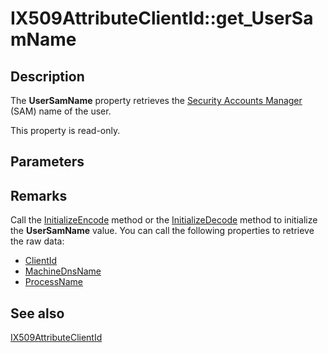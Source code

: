 # IX509AttributeClientId::get_UserSamName

## Description

The **UserSamName** property retrieves the [Security Accounts Manager](https://learn.microsoft.com/windows/desktop/SecGloss/s-gly) (SAM) name of the user.

This property is read-only.

## Parameters

## Remarks

Call the [InitializeEncode](https://learn.microsoft.com/windows/desktop/api/certenroll/nf-certenroll-ix509attributeclientid-initializeencode) method or the [InitializeDecode](https://learn.microsoft.com/windows/desktop/api/certenroll/nf-certenroll-ix509attributeclientid-initializedecode) method to initialize the **UserSamName** value. You can call the following properties to retrieve the raw data:

* [ClientId](https://learn.microsoft.com/windows/desktop/api/certenroll/nf-certenroll-ix509attributeclientid-get_clientid)
* [MachineDnsName](https://learn.microsoft.com/windows/desktop/api/certenroll/nf-certenroll-ix509attributeclientid-get_machinednsname)
* [ProcessName](https://learn.microsoft.com/windows/desktop/api/certenroll/nf-certenroll-ix509attributeclientid-get_processname)

## See also

[IX509AttributeClientId](https://learn.microsoft.com/windows/desktop/api/certenroll/nn-certenroll-ix509attributeclientid)